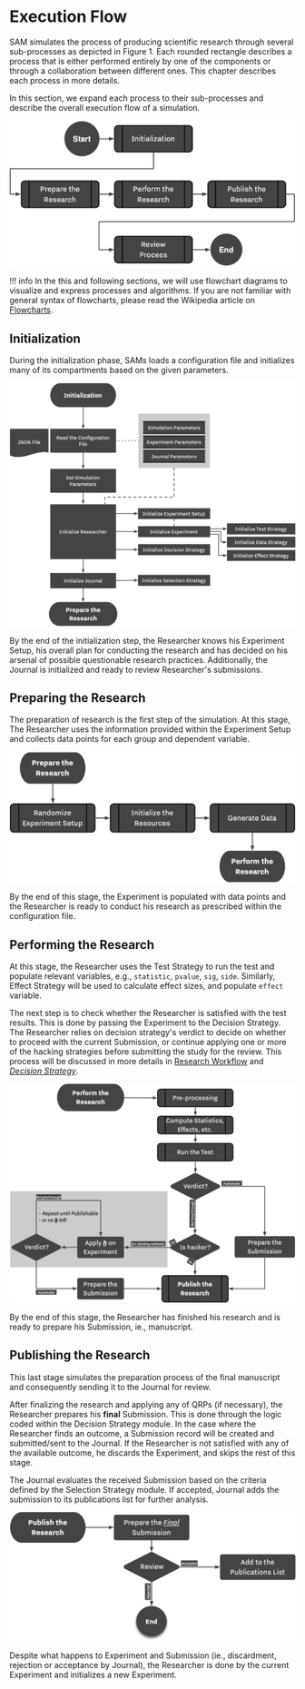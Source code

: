 # Execution Flow

SAM simulates the process of producing scientific research through several sub-processes as depicted in Figure 1. Each rounded rectangle describes a process that is either performed entirely by one of the components or through a collaboration between different ones. This chapter describes each process in more details.

In this section, we expand each process to their sub-processes and describe the overall execution flow of a simulation.

![<b>Figure 1.</b> Overall Execution Flow of SAM](/figures/main-routine.png)

!!! info
	In the this and following sections, we will use flowchart diagrams to visualize and express processes and algorithms. If you are not familiar with general syntax of flowcharts, please read the Wikipedia article on [Flowcharts](https://en.wikipedia.org/wiki/Flowchart#Building_blocks).

## Initialization

During the initialization phase, SAMs loads a configuration file and initializes many of its compartments based on the given parameters. 

![<b>Figure 2.</b> Initialization Routine.](/figures/initialization.png)

By the end of the initialization step, the Researcher knows his Experiment Setup, his overall plan for conducting the research and has decided on his arsenal of possible questionable research practices. Additionally, the Journal is initialized and ready to review Researcher's submissions.

<!-- After reading user parameters, SAM proceeds with initializing each of its components. Initialization mainly prepares the internal specifications of each compartment. At the end of the initialization stage, Researcher is aware of all parameters and is ready to conduct the — already established — Experiment. -->

## Preparing the Research

The preparation of research is the first step of the simulation. At this stage, The Researcher uses the information provided within the Experiment Setup and collects data points for each group and dependent variable. 


![<b>Figure 3.</b> Preparing the Research.](/figures/prepare-research.png)


By the end of this stage, the Experiment is populated with data points and the Researcher is ready to conduct his research as prescribed within the configuration file.

## Performing the Research

At this stage, the Researcher uses the Test Strategy to run the test and populate relevant variables, e.g., `statistic`, `pvalue`, `sig`, `side`. Similarly, Effect Strategy will be used to calculate effect sizes, and populate `effect` variable.

The next step is to check whether the Researcher is satisfied with the test results. This is done by passing the Experiment to the Decision Strategy. The Researcher relies on decision strategy's verdict to decide on whether to proceed with the current Submission, or continue applying one or more of the hacking strategies before submitting the study for the review. This process will be discussed in more details in [Research Workflow](/research-workflow.md) and *[Decision Strategy](/decision-strategies.md)*.


![Figure 4. Steps involved in performing the research](/figures/perform-research.png)

By the end of this stage, the Researcher has finished his research and is ready to prepare his Submission, ie., manuscript.

## Publishing the Research

This last stage simulates the preparation process of the final manuscript and consequently sending it to the Journal for review.

After finalizing the research and applying any of QRPs (if necessary), the Researcher prepares his **final** Submission. This is done through the logic coded within the Decision Strategy module. In the case where the Researcher finds an outcome, a Submission record will be created and submitted/sent to the Journal. If the Researcher is not satisfied with any of the available outcome, he discards the Experiment, and skips the rest of this stage.

The Journal evaluates the received Submission based on the criteria defined by the Selection Strategy module. If accepted, Journal adds the submission to its publications list for further analysis.

![Figure 5. Steps involving publishing a research](/figures/publish-research.png)

Despite what happens to Experiment and Submission (ie., discardment, rejection or acceptance by Journal), the Researcher is done by the current Experiment and initializes a new Experiment.